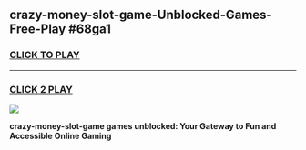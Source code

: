 
## crazy-money-slot-game-Unblocked-Games-Free-Play #68ga1
<h3>
<a href="https://us.freeplayer.one?title=crazy-money-slot-game&ref=9M">CLICK TO PLAY</a></h3>
<hr>

<h3>
<a href="https://us.freeplayer.one?title=crazy-money-slot-game&ref=9M">CLICK 2 PLAY</a>
  
</h3>

<a href="https://us.freeplayer.one?title=crazy-money-slot-game&ref=9M"><img src="https://clearcache.store/games.png"></a>


**crazy-money-slot-game games unblocked: Your Gateway to Fun and Accessible Online Gaming**
